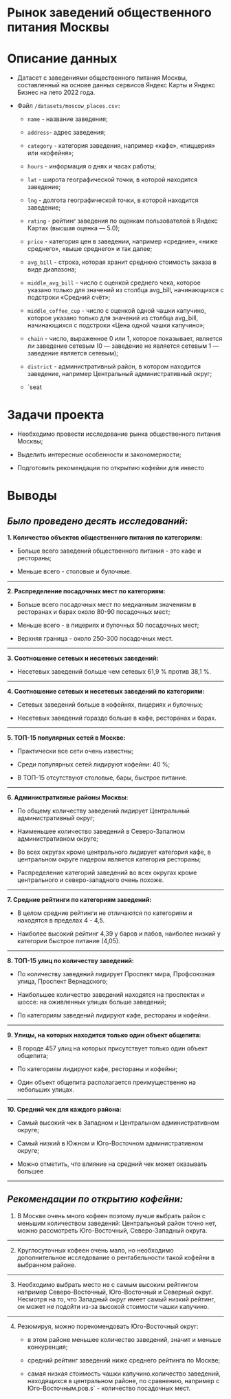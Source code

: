 # Рынок заведений общественного питания Москвы

# Описание данных

- Датасет с заведениями общественного питания Москвы, составленный на основе данных сервисов Яндекс Карты и Яндекс Бизнес на лето 2022 года.

- Файл `/datasets/moscow_places.csv:`
   
   - `name` - название заведения;
   
   - `address`- адрес заведения;
   
   - `category` - категория заведения, например «кафе», «пиццерия» или «кофейня»;
   
   - `hours` - информация о днях и часах работы;
   
   - `lat` - широта географической точки, в которой находится заведение;
   
   - `lng` - долгота географической точки, в которой находится заведение;
   
   - `rating` - рейтинг заведения по оценкам пользователей в Яндекс Картах (высшая оценка — 5.0);
   
   - `price` -  категория цен в заведении, например «средние», «ниже среднего», «выше среднего» и так далее;
   
   - `avg_bill` -  строка, которая хранит среднюю стоимость заказа в виде диапазона;
   
   - `middle_avg_bill` - число с оценкой среднего чека, которое указано только для значений из столбца avg_bill, начинающихся с подстроки «Средний счёт»;
   
   - `middle_coffee_cup` - число с оценкой одной чашки капучино, которое указано только для значений из столбца avg_bill, начинающихся с подстроки «Цена одной чашки капучино»;
   
   - `chain` - число, выраженное 0 или 1, которое показывает, является ли заведение сетевым (0 — заведение не является сетевым 1 — заведение является сетевым);
   
   - `district` - административный район, в котором находится заведение, например Центральный административный округ;
   
   - `seat

# Задачи проекта

- Необходимо провести исследование рынка общественного питания Москвы;

- Выделить интересные особенности и закономерности;

- Подготовить рекомендации по открытию кофейни для инвесто

# Выводы

***Было проведено десять исследований:***
--

**1. Количество объектов общественного питания по категориям:**

   - Больше всего заведений общественного питания - это кафе и рестораны;

   - Меньше всего - столовые и булочные.
   
---

**2. Распределение посадочных мест по категориям:**

   - Больше всего посадочных мест по медианным значениям в ресторанах и барах около 80-90 посадочных мест;

   - Меньше всего - в пицериях и булочных 50 посадочных мест;

   - Верхняя граница - около 250-300 посадочных мест.
   
   
---

**3. Соотношение сетевых и несетевых заведений:**
 
   - Несетевых заведений больше чем сетевых 61,9 % против 38,1 %.
   

---

**4. Соотношение сетевых и несетевых заведений по категориям:**

   - Сетевых заведений больше в кофейнях, пицериях и булочных;

   - Несетевых заведений гораздо больше в кафе, ресторанах и барах.
   

---

**5. ТОП-15 популярных сетей в Москве:**

   - Практически все сети очень известны;

   - Среди популярных сетей лидируют кофейни: 40 %;

   - В ТОП-15 отсутствуют столовые, бары, быстрое питание. 
   
---

**6. Административные районы Москвы:**

   - По общему количеству заведений лидирует Центральный административный округ;

   - Наименьшее количество заведений в Северо-Запалном административном округе;

   - Во всех округах кроме центрального лидирует категория кафе, в центральном округе лидером является категория рестораны;

   - Распределение категорий заведений во всех округах кроме центрального и северо-западного очень похоже.
   
---

**7. Средние рейтинги по категориям заведений:**

   - В целом средние рейтинги не отличаются по категориям и находятся в пределах 4 - 4,5.

   - Наиболее высокий рейтинг 4,39 у баров и пабов, наиболее низкий у категории быстрое питание (4,05).
   
---

**8. ТОП-15 улиц по количеству заведений:**

   - По количеству заведений лидирует Проспект мира, Профсоюзная улица, Проспект Вернадского;

   - Наибольшее количество заведений находятся на проспектах и шоссе: на оживленных улицах больше заведений;

   - По категориям заведений лидируют кафе, рестораны и кофейни.
   
---

**9. Улицы, на которых находится только один объект общепита:**

   - В городе 457 улиц на которых присутствует только один объект общепита;

   - По категориям лидируют кафе, рестораны и кофейни;

   - Один объект общепита располагается преимущественно на небольших улицах.
   
---

**10. Средний чек для каждого района:**

   - Самый высокий чек в Западном и Центральном административном округе;

   - Самый низкий в Южном и Юго-Восточном административном округе;

   - Можно отметить, что влияние на средний чек может оказывать большее 

---
***Рекомендации по открытию кофейни:***
-

1. В Москве очень много кофеен поэтому лучше выбрать район с меньшим количеством заведений: Центральноый район точно нет, можно рассмотреть Юго-Восточный, Северо-Западный округа. 

---
2. Круглосуточных кофеен очень мало, но необходимо дополнительное исследование о рентабельности такой кофейни в выбранном районе.

---
3. Необходимо выбрать место не с самым высоким рейтингом например Северо-Восточный, Юго-Восточный и Северный округ. Несмотря на то, что Западный округ имеет самый низкий рейтинг, он может не подойти из-за высокой стоимости чашки капучино.

---
4. Резюмируя, можно порекомендовать Юго-Восточный округ:

   - в этом районе меньшее количество заведений, значит и меньше конкуренция;
   
   - средний рейтинг заведений ниже среднего рейтинга по Москве;
   
   - самая низкая стоимость чашки капучино.количество заведений, находящихся в центральном районе, по сравнению, например с Юго-Восточным.ров.s` - количество посадочных мест.
